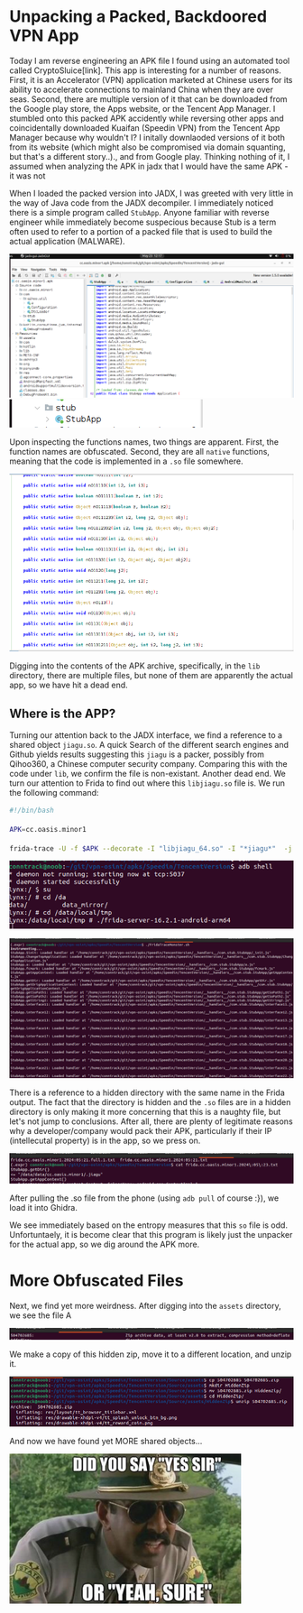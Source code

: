 # Unpacking a Packed, Backdoored VPN App

Today I am reverse engineering an APK file I found using an automated tool called CryptoSluice[link].
This app is interesting for a number of reasons. First, it is an Accelerator (VPN) application marketed at Chinese users for its ability to accelerate connections to mainland China when they are over seas. Second, there are multiple version of it that can be downloaded from the Google play store, the Apps website, or the Tencent App Manager. I stumbled onto this packed APK accidently while reversing other
apps and coincidentally downloaded Kuaifan (Speedin VPN) from the Tencent App Manager because why wouldn't I?
I initally downlaoded versions of it both from its website (which might also be compromised via domain squanting, but that's a different story..)., and from Google play. Thinking nothing of it, I assumed when analyzing the APK in jadx that I would have the same APK - it was not

When I loaded the packed version into JADX, I was greeted with very little in the way of Java code from the JADX decompiler. I immediately noticed there is a simple program called `StubApp`. Anyone familiar with reverse engineer while immediately become suspecious because Stub is a term often used to refer to a portion of a packed file that is used to build the actual application (MALWARE).

![packed1](./imgs/speedin.StubApp1.png)
![packed2](./imgs/speedin.stubapp2.png)

Upon inspecting the functions names, two things are apparent. First, the function names are obfuscated. Second, they are all `native` functions, meaning that the code is implemented in a `.so` file somewhere.  

![packed3](./imgs/speedin.stubapp.packedfunctions2.png)

Digging into the contents of the APK archive, specifically, in the `lib` directory, there are multiple files, but none of them are apparently the actual app, so we have hit a dead end.


## Where is the APP?

Turning our attention back to the JADX interface, we find a reference to a shared object `jiagu.so`. A quick Search of the different search engines and Github yields results suggesting this `jiagu` is a packer, possibly from Qihoo360, a Chinese computer security company. Comparing this with the code under `lib`, we confirm the file is non-existant. Another dead end. We turn our attention to Frida to find out where this `libjiagu.so` file is. We run the following command:

```bash
#!/bin/bash

APK=cc.oasis.minor1

frida-trace -U -f $APK --decorate -I "libjiagu_64.so" -I "*jiagu*"  -j "cc.oasis.minor1*!*" -j "com.stub.*!*" -j "com.qihoo.util.*!*"  -o frida.$APK.`date +%G:%m:%d`.txt
```

![frida1](./imgs/speedin.runfridaondevice.1.png)

![frida2](./imgs/speedin.runfrida.2.png)

There is a reference to a hidden directory with the same name in the Frida output. The fact that the directory is hidden and the `.so` files are in a hidden directory is only making it more concerning that this is a naughty file, but let's not jump to conclusions. After all, there are plenty of legitimate reasons why a developer/company would pack their APK, particularly if their IP (intellecutal property) is in the app, so we press on.

![frida3](./imgs/speedin.runfrida.3.png)

After pulling the .so file from the phone (using `adb pull` of course :}), we load it into Ghidra.

We see immediately based on the entropy measures that this `so` file is odd. Unfortuntaely, it is become clear that
this program is likely just the unpacker for the actual app, so we dig around the APK more.

# More Obfuscated Files

Next, we find yet more weirdness. After digging into the `assets` directory, we see the file A

![ghidra1](./imgs/speedin.compressed.weirdfill.png)

We make a copy of this hidden zip, move it to a different location, and unzip it.

![hiddenzip](./imgs/speedin.hiddenzip.1.png)

And now we have found yet MORE shared objects...

![hiddenzip2](./imgs/Speedin.SuperTroopers1.png)

